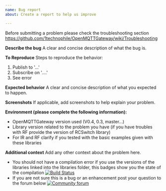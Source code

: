 ```yaml
---
name: Bug report
about: Create a report to help us improve

---
```


Before submitting a problem please check the troubleshooting section
https://github.com/1technophile/OpenMQTTGateway/wiki/Troubleshooting

**Describe the bug**
A clear and concise description of what the bug is.

**To Reproduce**
Steps to reproduce the behavior:
1. Publish to '...'
2. Subscribe on '....'
3. See error

**Expected behavior**
A clear and concise description of what you expected to happen.

**Screenshots**
If applicable, add screenshots to help explain your problem.

**Environment (please complete the following information):**
* OpenMQTTGateway version used (V0.4, 0.3, master...)
* Library version related to the problem you have (if you have troubles with RF provide the version of RCSwitch library)
* For IR and RF clarify if you tested with the basic examples given with these libraries

**Additional context**
Add any other context about the problem here.

* You should not have a compilation error if you use the versions of the libraries linked into the libraries folder, this badges show you the state of the compilation 
[![Build Status](https://travis-ci.org/1technophile/OpenMQTTGateway.svg?branch=master)](https://travis-ci.org/1technophile/OpenMQTTGateway)
* If you are not sure this is a bug or an enhancement post your question to the forum below
[![Community forum](https://img.shields.io/badge/community-forum-brightgreen.svg)](https://community.openmqttgateway.com)
